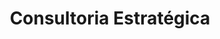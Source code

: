 ---
title: "Consultoria Estratégica"
description: "Projeto de branding, identidade e site institucional para empresa de consultoria."
client: "Estrategiza"
year: "2024"
category: "Branding"
tags: ["Consultoria", "Identidade", "Institucional"]
image: "/uploads/projeto1.jpg"
seo:
  seo_title: "Consultoria Estratégica - Branding completo"
  seo_description: "Projeto completo de identidade visual e web para empresa de consultoria."
  seo_image: "/uploads/projeto1.jpg"
---